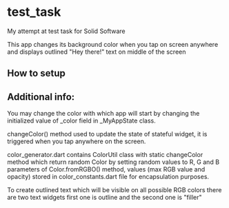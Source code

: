 # test_task

My attempt at test task for Solid Software

This app changes its background color when you tap on screen anywhere and displays outlined "Hey there!" text on middle of the screen

## How to setup

## Additional info:
You may change the color with which app will start by changing the initialized value of _color field in _MyAppState class.

changeColor() method used to update the state of stateful widget, it is triggered when you tap anywhere on the screen.

color_generator.dart contains ColorUtil class with static changeColor method which return random Color by setting random values to R, G and B parameters of Color.fromRGBO() method, values (max RGB value and opacity) stored in color_constants.dart file for encapsulation purposes.

To create outlined text which will be visible on all possible RGB colors there are two text widgets first one is outline and the second one is "filler"
